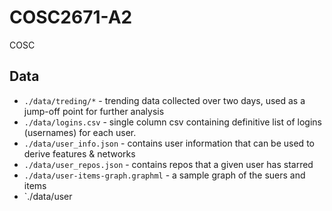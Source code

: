 # COSC2671-A2

COSC

## Data

- `./data/treding/*` - trending data collected over two days, used as a jump-off point for further analysis
- `./data/logins.csv` - single column csv containing definitive list of logins (usernames) for each user.
- `./data/user_info.json` - contains user information that can be used to derive features & networks
- `./data/user_repos.json` - contains repos that a given user has starred
- `./data/user-items-graph.graphml` - a sample graph of the suers and items
- `./data/user
